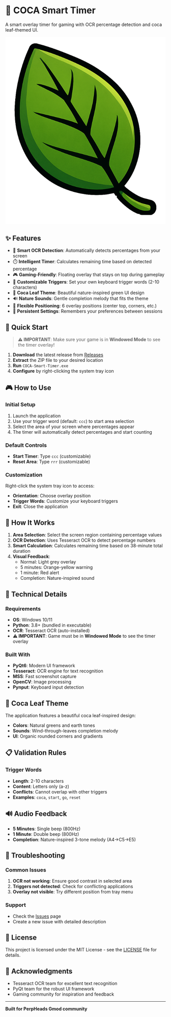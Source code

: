 # 🌿 COCA Smart Timer

A smart overlay timer for gaming with OCR percentage detection and coca leaf-themed UI.

![COCA Smart Timer](assets/coca_logo.png)

## ✨ Features

- 🎯 **Smart OCR Detection**: Automatically detects percentages from your screen
- ⏱️ **Intelligent Timer**: Calculates remaining time based on detected percentage
- 🎮 **Gaming-Friendly**: Floating overlay that stays on top during gameplay
- 🔧 **Customizable Triggers**: Set your own keyboard trigger words (2-10 characters)
- 🎨 **Coca Leaf Theme**: Beautiful nature-inspired green UI design
- 🔊 **Nature Sounds**: Gentle completion melody that fits the theme
- 📍 **Flexible Positioning**: 6 overlay positions (center top, corners, etc.)
- 💾 **Persistent Settings**: Remembers your preferences between sessions

## 🚀 Quick Start

> **⚠️ IMPORTANT**: Make sure your game is in **Windowed Mode** to see the timer overlay!

1. **Download** the latest release from [Releases](../../releases)
2. **Extract** the ZIP file to your desired location
3. **Run** `COCA-Smart-Timer.exe`
4. **Configure** by right-clicking the system tray icon

## 🎮 How to Use

### Initial Setup
1. Launch the application
2. Use your trigger word (default: `ccc`) to start area selection
3. Select the area of your screen where percentages appear
4. The timer will automatically detect percentages and start counting

### Default Controls
- **Start Timer**: Type `ccc` (customizable)
- **Reset Area**: Type `rrr` (customizable)

### Customization
Right-click the system tray icon to access:
- **Orientation**: Choose overlay position
- **Trigger Words**: Customize your keyboard triggers
- **Exit**: Close the application

## 🎯 How It Works

1. **Area Selection**: Select the screen region containing percentage values
2. **OCR Detection**: Uses Tesseract OCR to detect percentage numbers
3. **Smart Calculation**: Calculates remaining time based on 38-minute total duration
4. **Visual Feedback**: 
   - Normal: Light grey overlay
   - 5 minutes: Orange-yellow warning
   - 1 minute: Red alert
   - Completion: Nature-inspired sound

## 🔧 Technical Details

### Requirements
- **OS**: Windows 10/11
- **Python**: 3.8+ (bundled in executable)
- **OCR**: Tesseract OCR (auto-installed)
- **⚠️ IMPORTANT**: Game must be in **Windowed Mode** to see the timer overlay

### Built With
- **PyQt6**: Modern UI framework
- **Tesseract**: OCR engine for text recognition
- **MSS**: Fast screenshot capture
- **OpenCV**: Image processing
- **Pynput**: Keyboard input detection

## 🎨 Coca Leaf Theme

The application features a beautiful coca leaf-inspired design:
- **Colors**: Natural greens and earth tones
- **Sounds**: Wind-through-leaves completion melody
- **UI**: Organic rounded corners and gradients

## 📋 Validation Rules

### Trigger Words
- **Length**: 2-10 characters
- **Content**: Letters only (a-z)
- **Conflicts**: Cannot overlap with other triggers
- **Examples**: `coca`, `start`, `go`, `reset`

## 🔊 Audio Feedback

- **5 Minutes**: Single beep (800Hz)
- **1 Minute**: Double beep (800Hz)
- **Completion**: Nature-inspired 3-tone melody (A4→C5→E5)

## 🐛 Troubleshooting

### Common Issues
1. **OCR not working**: Ensure good contrast in selected area
2. **Triggers not detected**: Check for conflicting applications
3. **Overlay not visible**: Try different position from tray menu

### Support
- Check the [Issues](../../issues) page
- Create a new issue with detailed description

## 📄 License

This project is licensed under the MIT License - see the [LICENSE](LICENSE) file for details.

## 🙏 Acknowledgments

- Tesseract OCR team for excellent text recognition
- PyQt team for the robust UI framework
- Gaming community for inspiration and feedback

---

**Built for PerpHeads Gmod community**
